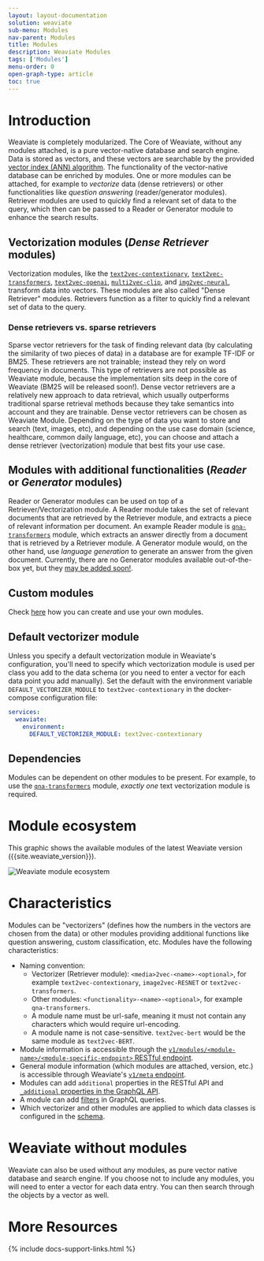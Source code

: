 ```yaml
---
layout: layout-documentation
solution: weaviate
sub-menu: Modules
nav-parent: Modules
title: Modules
description: Weaviate Modules
tags: ['Modules']
menu-order: 0
open-graph-type: article
toc: true
---
```


# Introduction

Weaviate is completely modularized. The Core of Weaviate, without any modules attached, is a pure vector-native database and search engine. Data is stored as vectors, and these vectors are searchable by the provided [vector index (ANN) algorithm](../vector-index-plugins/index.html). The functionality of the vector-native database can be enriched by modules. One or more modules can be attached, for example to *vectorize* data (dense retrievers) or other functionalities like *question answering* (reader/generator modules). Retriever modules are used to quickly find a relevant set of data to the query, which then can be passed to a Reader or Generator module to enhance the search results.

## Vectorization modules (*Dense Retriever* modules)

Vectorization modules, like the [`text2vec-contextionary`](../retriever-vectorizer-modules/text2vec-contextionary.html), [`text2vec-transformers`](../retriever-vectorizer-modules/text2vec-transformers.html), [`text2vec-openai`](../retriever-vectorizer-modules/text2vec-openai.html), [`multi2vec-clip`](../retriever-vectorizer-modules/multi2vec-clip.html), and [`img2vec-neural`](../retriever-vectorizer-modules/img2vec-neural.html), transform data into vectors. These modules are also called "Dense Retriever" modules. Retrievers function as a filter to quickly find a relevant set of data to the query.

### Dense retrievers vs. sparse retrievers
Sparse vector retrievers for the task of finding relevant data (by calculating the similarity of two pieces of data) in a database are for example TF-IDF or BM25. These retrievers are not trainable; instead they rely on word frequency in documents. This type of retrievers are not possible as Weaviate module, because the implementation sits deep in the core of Weaviate (BM25 will be released soon!). 
Dense vector retrievers are a relatively new approach to data retrieval, which usually outperforms traditional sparse retrieval methods because they take semantics into account and they are trainable. Dense vector retrievers can be chosen as Weaviate Module. Depending on the type of data you want to store and search (text, images, etc), and depending on the use case domain (science, healthcare, common daily language, etc), you can choose and attach a dense retriever (vectorization) module that best fits your use case.

## Modules with additional functionalities (*Reader* or *Generator* modules)

Reader or Generator modules can be used on top of a Retriever/Vectorization module. A Reader module takes the set of relevant documents that are retrieved by the Retriever module, and extracts a piece of relevant information per document. An example Reader module is [`qna-transformers`](./qna-transformers.html) module, which extracts an answer directly from a document that is retrieved by a Retriever module. A Generator module would, on the other hand, use *language generation* to generate an answer from the given document. Currently, there are no Generator modules available out-of-the-box yet, but they [may be added soon!](https://github.com/semi-technologies/weaviate/issues/1831). 

## Custom modules

Check [here](../other-modules/custom-modules.html) how you can create and use your own modules.

## Default vectorizer module

Unless you specify a default vectorization module in Weaviate's configuration, you'll need to specify which vectorization module is used per class you add to the data schema (or you need to enter a vector for each data point you add manually). Set the default with the environment variable `DEFAULT_VECTORIZER_MODULE` to `text2vec-contextionary` in the docker-compose configuration file: 

``` yaml
services:
  weaviate:
    environment:
      DEFAULT_VECTORIZER_MODULE: text2vec-contextionary
```

## Dependencies

Modules can be dependent on other modules to be present. For example, to use the [`qna-transformers`](./qna-transformers.html) module, *exactly one* text vectorization module is required.

# Module ecosystem

This graphic shows the available modules of the latest Weaviate version ({{site.weaviate_version}}). 

![Weaviate module ecosystem](/img/weaviate-modules.png "Weaviate module ecosystem")

# Characteristics

Modules can be "vectorizers" (defines how the numbers in the vectors are chosen from the data) or other modules providing additional functions like question answering, custom classification, etc. Modules have the following characteristics:
- Naming convention: 
  - Vectorizer (Retriever module): `<media>2vec-<name>-<optional>`, for example `text2vec-contextionary`, `image2vec-RESNET` or `text2vec-transformers`.
  - Other modules: `<functionality>-<name>-<optional>`, for example `qna-transformers`. 
  - A module name must be url-safe, meaning it must not contain any characters which would require url-encoding.
  - A module name is not case-sensitive. `text2vec-bert` would be the same module as `text2vec-BERT`.
- Module information is accessible through the [`v1/modules/<module-name>/<module-specific-endpoint>` RESTful endpoint](../restful-api-references/modules.html).
- General module information (which modules are attached, version, etc.) is accessible through Weaviate's [`v1/meta` endpoint](../restful-api-references/meta.html).
- Modules can add `additional` properties in the RESTful API and [`_additional` properties in the GraphQL API](../graphql-references/additional-properties.html).
- A module can add [filters](../graphql-references/filters.html) in GraphQL queries.
- Which vectorizer and other modules are applied to which data classes is configured in the [schema](../schema/schema-configuration.html#vectorizer).

# Weaviate without modules

Weaviate can also be used without any modules, as pure vector native database and search engine. If you choose not to include any modules, you will need to enter a vector for each data entry. You can then search through the objects by a vector as well. 

# More Resources

{% include docs-support-links.html %}